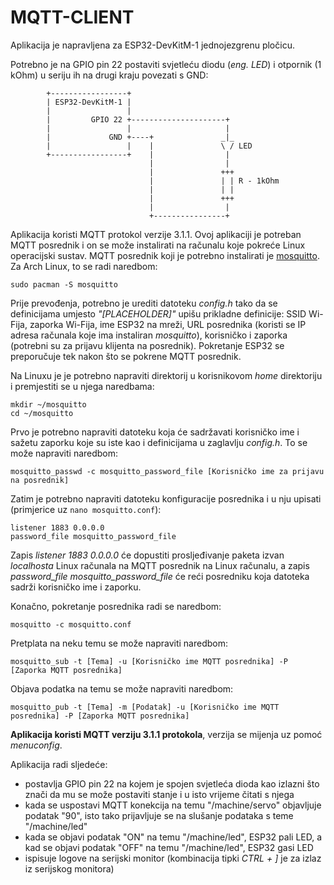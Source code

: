 # MQTT-CLIENT

Aplikacija je napravljena za ESP32-DevKitM-1 jednojezgrenu pločicu.

Potrebno je na GPIO pin 22 postaviti svjetleću diodu (*eng. LED*) i otpornik (1 kOhm) u seriju ih na drugi kraju povezati s GND:

```
        +-----------------+
        | ESP32-DevKitM-1 |
        |                 |
        |         GPIO 22 +---------------------+
        |                 |                     |
        |             GND +----+               _|_
        |                 |    |               \ / LED
        +-----------------+    |                |
                               |                |
                               |               +++
                               |               | | R - 1kOhm
                               |               | |
                               |               +++
                               |                |
                               +----------------+
```

Aplikacija koristi MQTT protokol verzije 3.1.1. Ovoj aplikaciji je potreban MQTT posrednik i on se može instalirati na računalu koje pokreće Linux operacijski sustav. MQTT posrednik koji je potrebno instalirati je [mosquitto](https://mosquitto.org/). Za Arch Linux, to se radi naredbom:
```
sudo pacman -S mosquitto
```

Prije prevođenja, potrebno je urediti datoteku *config.h* tako da se definicijama umjesto *"[PLACEHOLDER]"* upišu prikladne definicije: SSID Wi-Fija, zaporka Wi-Fija, ime ESP32 na mreži, URL posrednika (koristi se IP adresa računala koje ima instaliran *mosquitto*), korisničko i zaporka (potrebni su za prijavu klijenta na posrednik). Pokretanje ESP32 se preporučuje tek nakon što se pokrene MQTT posrednik.

Na Linuxu je je potrebno napraviti direktorij u korisnikovom *home* direktoriju i premjestiti se u njega naredbama:
```
mkdir ~/mosquitto
cd ~/mosquitto
```

Prvo je potrebno napraviti datoteku koja će sadržavati korisničko ime i sažetu zaporku koje su iste kao i definicijama u zaglavlju *config.h*. To se može napraviti naredbom:
```
mosquitto_passwd -c mosquitto_password_file [Korisničko ime za prijavu na posrednik]
```

Zatim je potrebno napraviti datoteku konfiguracije posrednika i u nju upisati (primjerice uz ```nano mosquitto.conf```):

```
listener 1883 0.0.0.0
password_file mosquitto_password_file
```

Zapis *listener 1883 0.0.0.0* će dopustiti prosljeđivanje paketa izvan *localhosta* Linux računala na MQTT posrednik na Linux računalu, a zapis *password_file mosquitto_password_file* će reći posredniku koja datoteka sadrži korisničko ime i zaporku.

Konačno, pokretanje posrednika radi se naredbom:
```
mosquitto -c mosquitto.conf
```

Pretplata na neku temu se može napraviti naredbom:
```
mosquitto_sub -t [Tema] -u [Korisničko ime MQTT posrednika] -P [Zaporka MQTT posrednika]
```

Objava podatka na temu se može napraviti naredbom:
```
mosquitto_pub -t [Tema] -m [Podatak] -u [Korisničko ime MQTT posrednika] -P [Zaporka MQTT posrednika]
```

**Aplikacija koristi MQTT verziju 3.1.1 protokola**, verzija se mijenja uz pomoć *menuconfig*.

Aplikacija radi sljedeće:

- postavlja GPIO pin 22 na kojem je spojen svjetleća dioda kao izlazni što znači da mu se može postaviti stanje i u isto vrijeme čitati s njega
- kada se uspostavi MQTT konekcija na temu "/machine/servo" objavljuje podatak "90", isto tako prijavljuje se na slušanje podataka s teme "/machine/led"
- kada se objavi podatak "ON" na temu "/machine/led", ESP32 pali LED, a kad se objavi podatak "OFF" na temu "/machine/led", ESP32 gasi LED
- ispisuje logove na serijski monitor (kombinacija tipki *CTRL + ]* je za izlaz iz serijskog monitora)